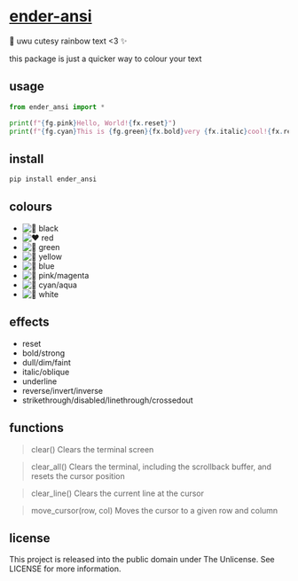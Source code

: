 # [ender-ansi](https://pypi.org/project/ender-ansi/)
🌈 uwu cutesy rainbow text <3 ✨

this package is just a quicker way to colour your text

## usage

```python
from ender_ansi import *

print(f"{fg.pink}Hello, World!{fx.reset}")
print(f"{fg.cyan}This is {fg.green}{fx.bold}very {fx.italic}cool!{fx.reset}")
```

## install
```bash
pip install ender_ansi
```

## colours
- ![🖤 black](https://img.shields.io/static/v1?label=&message=black&color=313244&style=for-the-badge)
- ![❤️ red](https://img.shields.io/static/v1?label=&message=red&color=f38ba8&style=for-the-badge)
- ![💚 green](https://img.shields.io/static/v1?label=&message=green&color=a6e3a1&style=for-the-badge)
- ![💛 yellow](https://img.shields.io/static/v1?label=&message=yellow&color=f9e2af&style=for-the-badge)
- ![💙 blue](https://img.shields.io/static/v1?label=&message=blue&color=89b4fa&style=for-the-badge)
- ![💜 pink/magenta](https://img.shields.io/static/v1?label=&message=pink/magenta&color=f5c2e7&style=for-the-badge)
- ![🩵 cyan/aqua](https://img.shields.io/static/v1?label=&message=cyan/aqua&color=94e2d5&style=for-the-badge)
- ![🤍 white](https://img.shields.io/static/v1?label=&message=white&color=cdd6f4&style=for-the-badge)

## effects

- reset
- bold/strong
- dull/dim/faint
- italic/oblique
- underline
- reverse/invert/inverse
- strikethrough/disabled/linethrough/crossedout

## functions
> clear()
    Clears the terminal screen

> clear_all()
    Clears the terminal, including the scrollback buffer, and resets the cursor position

> clear_line()
    Clears the current line at the cursor

> move_cursor(row, col)
    Moves the cursor to a given row and column


## license
This project is released into the public domain under The Unlicense.
See LICENSE for more information.

